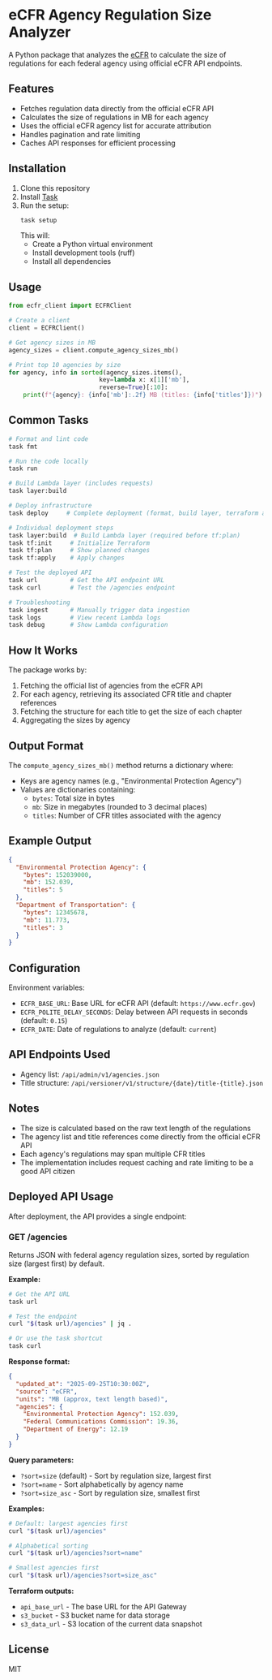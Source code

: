 # eCFR Agency Regulation Size Analyzer

A Python package that analyzes the [eCFR](https://www.ecfr.gov/) to calculate the size of regulations for each federal agency using official eCFR API endpoints.

## Features

- Fetches regulation data directly from the official eCFR API
- Calculates the size of regulations in MB for each agency
- Uses the official eCFR agency list for accurate attribution
- Handles pagination and rate limiting
- Caches API responses for efficient processing

## Installation

1. Clone this repository
2. Install [Task](https://taskfile.dev/installation/)
3. Run the setup:
   ```bash
   task setup
   ```
   This will:
   - Create a Python virtual environment
   - Install development tools (ruff)
   - Install all dependencies

## Usage

```python
from ecfr_client import ECFRClient

# Create a client
client = ECFRClient()

# Get agency sizes in MB
agency_sizes = client.compute_agency_sizes_mb()

# Print top 10 agencies by size
for agency, info in sorted(agency_sizes.items(), 
                         key=lambda x: x[1]['mb'], 
                         reverse=True)[:10]:
    print(f"{agency}: {info['mb']:.2f} MB (titles: {info['titles']})")
```

## Common Tasks

```bash
# Format and lint code
task fmt

# Run the code locally
task run

# Build Lambda layer (includes requests)
task layer:build

# Deploy infrastructure
task deploy     # Complete deployment (format, build layer, terraform apply)

# Individual deployment steps
task layer:build  # Build Lambda layer (required before tf:plan)
task tf:init     # Initialize Terraform
task tf:plan     # Show planned changes
task tf:apply    # Apply changes

# Test the deployed API
task url         # Get the API endpoint URL
task curl        # Test the /agencies endpoint

# Troubleshooting
task ingest      # Manually trigger data ingestion
task logs        # View recent Lambda logs
task debug       # Show Lambda configuration
```

## How It Works

The package works by:
1. Fetching the official list of agencies from the eCFR API
2. For each agency, retrieving its associated CFR title and chapter references
3. Fetching the structure for each title to get the size of each chapter
4. Aggregating the sizes by agency

## Output Format

The `compute_agency_sizes_mb()` method returns a dictionary where:
- Keys are agency names (e.g., "Environmental Protection Agency")
- Values are dictionaries containing:
  - `bytes`: Total size in bytes
  - `mb`: Size in megabytes (rounded to 3 decimal places)
  - `titles`: Number of CFR titles associated with the agency

## Example Output

```json
{
  "Environmental Protection Agency": {
    "bytes": 152039000,
    "mb": 152.039,
    "titles": 5
  },
  "Department of Transportation": {
    "bytes": 12345678,
    "mb": 11.773,
    "titles": 3
  }
}
```

## Configuration

Environment variables:
- `ECFR_BASE_URL`: Base URL for eCFR API (default: `https://www.ecfr.gov`)
- `ECFR_POLITE_DELAY_SECONDS`: Delay between API requests in seconds (default: `0.15`)
- `ECFR_DATE`: Date of regulations to analyze (default: `current`)

## API Endpoints Used

- Agency list: `/api/admin/v1/agencies.json`
- Title structure: `/api/versioner/v1/structure/{date}/title-{title}.json`

## Notes

- The size is calculated based on the raw text length of the regulations
- The agency list and title references come directly from the official eCFR API
- Each agency's regulations may span multiple CFR titles
- The implementation includes request caching and rate limiting to be a good API citizen

## Deployed API Usage

After deployment, the API provides a single endpoint:

### GET /agencies

Returns JSON with federal agency regulation sizes, sorted by regulation size (largest first) by default.

**Example:**
```bash
# Get the API URL
task url

# Test the endpoint
curl "$(task url)/agencies" | jq .

# Or use the task shortcut
task curl
```

**Response format:**
```json
{
  "updated_at": "2025-09-25T10:30:00Z",
  "source": "eCFR",
  "units": "MB (approx, text length based)",
  "agencies": {
    "Environmental Protection Agency": 152.039,
    "Federal Communications Commission": 19.36,
    "Department of Energy": 12.19
  }
}
```

**Query parameters:**
- `?sort=size` (default) - Sort by regulation size, largest first
- `?sort=name` - Sort alphabetically by agency name
- `?sort=size_asc` - Sort by regulation size, smallest first

**Examples:**
```bash
# Default: largest agencies first
curl "$(task url)/agencies"

# Alphabetical sorting
curl "$(task url)/agencies?sort=name"

# Smallest agencies first
curl "$(task url)/agencies?sort=size_asc"
```

**Terraform outputs:**
- `api_base_url` - The base URL for the API Gateway
- `s3_bucket` - S3 bucket name for data storage
- `s3_data_url` - S3 location of the current data snapshot

## License

MIT
